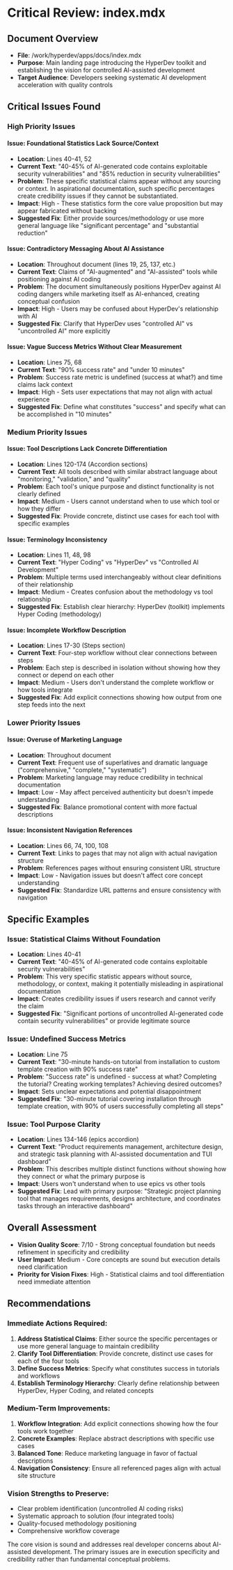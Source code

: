 # Critical Review: index.mdx

## Document Overview
- **File**: /work/hyperdev/apps/docs/index.mdx
- **Purpose**: Main landing page introducing the HyperDev toolkit and establishing the vision for controlled AI-assisted development
- **Target Audience**: Developers seeking systematic AI development acceleration with quality controls

## Critical Issues Found

### High Priority Issues

#### Issue: Foundational Statistics Lack Source/Context
- **Location**: Lines 40-41, 52
- **Current Text**: "40-45% of AI-generated code contains exploitable security vulnerabilities" and "85% reduction in security vulnerabilities"
- **Problem**: These specific statistical claims appear without any sourcing or context. In aspirational documentation, such specific percentages create credibility issues if they cannot be substantiated.
- **Impact**: High - These statistics form the core value proposition but may appear fabricated without backing
- **Suggested Fix**: Either provide sources/methodology or use more general language like "significant percentage" and "substantial reduction"

#### Issue: Contradictory Messaging About AI Assistance
- **Location**: Throughout document (lines 19, 25, 137, etc.)
- **Current Text**: Claims of "AI-augmented" and "AI-assisted" tools while positioning against AI coding
- **Problem**: The document simultaneously positions HyperDev against AI coding dangers while marketing itself as AI-enhanced, creating conceptual confusion
- **Impact**: High - Users may be confused about HyperDev's relationship with AI
- **Suggested Fix**: Clarify that HyperDev uses "controlled AI" vs "uncontrolled AI" more explicitly

#### Issue: Vague Success Metrics Without Clear Measurement
- **Location**: Lines 75, 68
- **Current Text**: "90% success rate" and "under 10 minutes"
- **Problem**: Success rate metric is undefined (success at what?) and time claims lack context
- **Impact**: High - Sets user expectations that may not align with actual experience
- **Suggested Fix**: Define what constitutes "success" and specify what can be accomplished in "10 minutes"

### Medium Priority Issues

#### Issue: Tool Descriptions Lack Concrete Differentiation
- **Location**: Lines 120-174 (Accordion sections)
- **Current Text**: All tools described with similar abstract language about "monitoring," "validation," and "quality"
- **Problem**: Each tool's unique purpose and distinct functionality is not clearly defined
- **Impact**: Medium - Users cannot understand when to use which tool or how they differ
- **Suggested Fix**: Provide concrete, distinct use cases for each tool with specific examples

#### Issue: Terminology Inconsistency
- **Location**: Lines 11, 48, 98 
- **Current Text**: "Hyper Coding" vs "HyperDev" vs "Controlled AI Development"
- **Problem**: Multiple terms used interchangeably without clear definitions of their relationship
- **Impact**: Medium - Creates confusion about the methodology vs tool relationship
- **Suggested Fix**: Establish clear hierarchy: HyperDev (toolkit) implements Hyper Coding (methodology)

#### Issue: Incomplete Workflow Description
- **Location**: Lines 17-30 (Steps section)
- **Current Text**: Four-step workflow without clear connections between steps
- **Problem**: Each step is described in isolation without showing how they connect or depend on each other
- **Impact**: Medium - Users don't understand the complete workflow or how tools integrate
- **Suggested Fix**: Add explicit connections showing how output from one step feeds into the next

### Lower Priority Issues

#### Issue: Overuse of Marketing Language
- **Location**: Throughout document
- **Current Text**: Frequent use of superlatives and dramatic language ("comprehensive," "complete," "systematic")
- **Problem**: Marketing language may reduce credibility in technical documentation
- **Impact**: Low - May affect perceived authenticity but doesn't impede understanding
- **Suggested Fix**: Balance promotional content with more factual descriptions

#### Issue: Inconsistent Navigation References
- **Location**: Lines 66, 74, 100, 108
- **Current Text**: Links to pages that may not align with actual navigation structure
- **Problem**: References pages without ensuring consistent URL structure
- **Impact**: Low - Navigation issues but doesn't affect core concept understanding
- **Suggested Fix**: Standardize URL patterns and ensure consistency with navigation

## Specific Examples

### Issue: Statistical Claims Without Foundation
- **Location**: Lines 40-41
- **Current Text**: "40-45% of AI-generated code contains exploitable security vulnerabilities"
- **Problem**: This very specific statistic appears without source, methodology, or context, making it potentially misleading in aspirational documentation
- **Impact**: Creates credibility issues if users research and cannot verify the claim
- **Suggested Fix**: "Significant portions of uncontrolled AI-generated code contain security vulnerabilities" or provide legitimate source

### Issue: Undefined Success Metrics
- **Location**: Line 75
- **Current Text**: "30-minute hands-on tutorial from installation to custom template creation with 90% success rate"
- **Problem**: "Success rate" is undefined - success at what? Completing the tutorial? Creating working templates? Achieving desired outcomes?
- **Impact**: Sets unclear expectations and potential disappointment
- **Suggested Fix**: "30-minute tutorial covering installation through template creation, with 90% of users successfully completing all steps"

### Issue: Tool Purpose Clarity
- **Location**: Lines 134-146 (epics accordion)
- **Current Text**: "Product requirements management, architecture design, and strategic task planning with AI-assisted documentation and TUI dashboard"
- **Problem**: This describes multiple distinct functions without showing how they connect or what the primary purpose is
- **Impact**: Users won't understand when to use epics vs other tools
- **Suggested Fix**: Lead with primary purpose: "Strategic project planning tool that manages requirements, designs architecture, and coordinates tasks through an interactive dashboard"

## Overall Assessment
- **Vision Quality Score**: 7/10 - Strong conceptual foundation but needs refinement in specificity and credibility
- **User Impact**: Medium - Core concepts are sound but execution details need clarification
- **Priority for Vision Fixes**: High - Statistical claims and tool differentiation need immediate attention

## Recommendations

### Immediate Actions Required:
1. **Address Statistical Claims**: Either source the specific percentages or use more general language to maintain credibility
2. **Clarify Tool Differentiation**: Provide concrete, distinct use cases for each of the four tools
3. **Define Success Metrics**: Specify what constitutes success in tutorials and workflows
4. **Establish Terminology Hierarchy**: Clearly define relationship between HyperDev, Hyper Coding, and related concepts

### Medium-Term Improvements:
1. **Workflow Integration**: Add explicit connections showing how the four tools work together
2. **Concrete Examples**: Replace abstract descriptions with specific use cases
3. **Balanced Tone**: Reduce marketing language in favor of factual descriptions
4. **Navigation Consistency**: Ensure all referenced pages align with actual site structure

### Vision Strengths to Preserve:
- Clear problem identification (uncontrolled AI coding risks)
- Systematic approach to solution (four integrated tools)  
- Quality-focused methodology positioning
- Comprehensive workflow coverage

The core vision is sound and addresses real developer concerns about AI-assisted development. The primary issues are in execution specificity and credibility rather than fundamental conceptual problems.